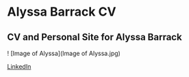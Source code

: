 # Alyssa Barrack CV
## CV and Personal Site for Alyssa Barrack
! [Image of Alyssa](Image of Alyssa.jpg)

[LinkedIn](https://www.linkedin.com/in/abarrack/)
